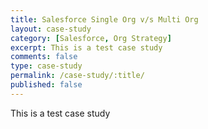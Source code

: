 ```yaml
---
title: Salesforce Single Org v/s Multi Org
layout: case-study
category: [Salesforce, Org Strategy]
excerpt: This is a test case study
comments: false
type: case-study
permalink: /case-study/:title/
published: false
---
```


This is a test case study
